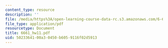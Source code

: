 ```yaml
---
content_type: resource
description: ''
file: /media/https%3A/open-learning-course-data-rc.s3.amazonaws.com/6-661-receivers-antennas-and-signals-spring-2003/5023364100a30450b6059116f02d5913_6661_hw11.pdf
file_type: application/pdf
resourcetype: Document
title: 6661_hw11.pdf
uid: 50233641-00a3-0450-b605-9116f02d5913
---
```

